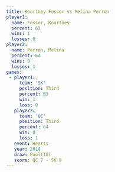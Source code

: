 ```yaml
---
title: Kourtney Fesser vs Melina Perron
player1:                
  name: Fesser, Kourtney
  percent: 63           
  wins: 1               
  losses: 0             
player2:                
  name: Perron, Melina  
  percent: 64           
  wins: 0               
  losses: 1             
games:
 - player1:         
     team: 'SK'     
     position: Third
     percent: 63    
     win: 1         
     loss: 0        
   player2:         
     team: 'QC'     
     position: Third
     percent: 64    
     win: 0         
     loss: 1        
   event: Hearts     
   year: 2018        
   draw: Pool(18)    
   score: QC 7 - SK 9
---
```

